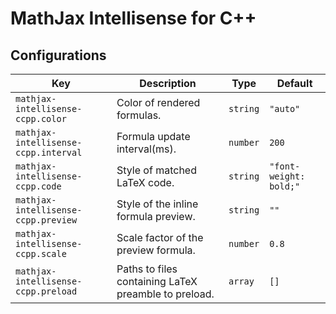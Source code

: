 # MathJax Intellisense for C++


## Configurations

<!-- configs -->

| Key                                  | Description                                          | Type     | Default                |
| ------------------------------------ | ---------------------------------------------------- | -------- | ---------------------- |
| `mathjax-intellisense-ccpp.color`    | Color of rendered formulas.                          | `string` | `"auto"`               |
| `mathjax-intellisense-ccpp.interval` | Formula update interval(ms).                         | `number` | `200`                  |
| `mathjax-intellisense-ccpp.code`     | Style of matched LaTeX code.                         | `string` | `"font-weight: bold;"` |
| `mathjax-intellisense-ccpp.preview`  | Style of the inline formula preview.                 | `string` | `""`                   |
| `mathjax-intellisense-ccpp.scale`    | Scale factor of the preview formula.                 | `number` | `0.8`                  |
| `mathjax-intellisense-ccpp.preload`  | Paths to files containing LaTeX preamble to preload. | `array`  | `[]`                   |

<!-- configs -->
